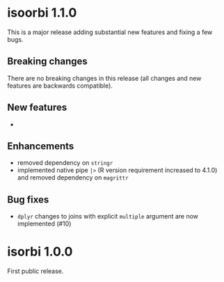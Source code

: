 # isoorbi 1.1.0

This is a major release adding substantial new features and fixing a few bugs.

## Breaking changes

There are no breaking changes in this release (all changes and new features are backwards compatible).

## New features

* 

## Enhancements

* removed dependency on `stringr`
* implemented native pipe `|>` (R version requirement increased to 4.1.0) and removed dependency on `magrittr`

## Bug fixes

* `dplyr` changes to joins with explicit `multiple` argument are now implemented (#10)

# isorbi 1.0.0

First public release.
